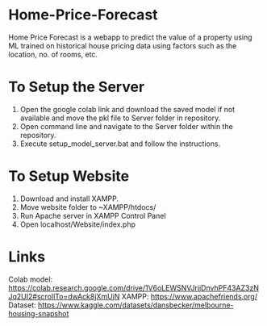 # Home-Price-Forecast
Home Price Forecast is a webapp to predict the value of a property using ML trained on historical house pricing data using factors such as the location, no. of rooms, etc.

# To Setup the Server
1. Open the google colab link and download the saved model if not available and move the pkl file to Server folder in repository.
2. Open command line and navigate to the Server folder within the repository.
3. Execute setup_model_server.bat and follow the instructions.

# To Setup Website
1. Download and install XAMPP.
2. Move website folder to ~XAMPP/htdocs/
3. Run Apache server in XAMPP Control Panel
4. Open localhost/Website/index.php

# Links
Colab model: https://colab.research.google.com/drive/1V6oLEWSNVJrjjDnvhPF43AZ3zNJq2UI2#scrollTo=dwAck8jXmUjN
XAMPP: https://www.apachefriends.org/
Dataset: https://www.kaggle.com/datasets/dansbecker/melbourne-housing-snapshot